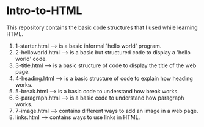 # Intro-to-HTML
This repository contains the basic code structures that I used while learning HTML.

  1) 1-starter.html --> is a basic informal 'hello world' program.
  2) 2-helloworld.html --> is a basic but structured code to display a 'hello world' code.
  3) 3-title.html --> is a basic structure of code to display the title of the web page.
  4) 4-heading.html --> is a basic structure of code to explain how heading works.
  5) 5-break.html --> is a basic code to understand how break works.
  6) 6-paragraph.html --> is a basic code to understand how paragraph works.
  7) 7-image.html --> contains different ways to add an image in a web page.
  8) links.html --> contains ways to use links in HTML.
